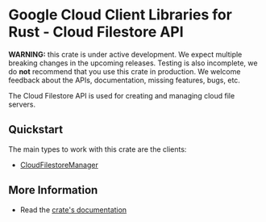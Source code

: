 # Google Cloud Client Libraries for Rust - Cloud Filestore API

<!-- Code generated by sidekick. DO NOT EDIT. -->

**WARNING:** this crate is under active development. We expect multiple breaking
changes in the upcoming releases. Testing is also incomplete, we do **not**
recommend that you use this crate in production. We welcome feedback about the
APIs, documentation, missing features, bugs, etc.

The Cloud Filestore API is used for creating and managing cloud file
servers.

## Quickstart

The main types to work with this crate are the clients:

* [CloudFilestoreManager](https://docs.rs/google-cloud-filestore-v1/latest/google_cloud_filestore_v1/client/struct.CloudFilestoreManager.html)

## More Information

* Read the [crate's documentation](https://docs.rs/google-cloud-filestore-v1/latest/google-cloud-filestore-v1)
